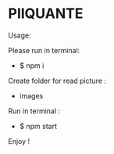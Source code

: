 # PIIQUANTE
Usage:

Please run in terminal:
* $ npm i 

Create folder for read picture :

* images

Run in terminal : 

* $ npm start

Enjoy ! 

